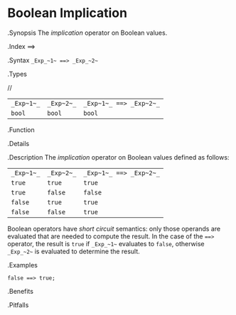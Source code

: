 # Boolean Implication

.Synopsis
The _implication_ operator on Boolean values.

.Index
==>

.Syntax
`_Exp_~1~ ==> _Exp_~2~`

.Types

//

|            |             |                          |
| --- | --- | --- |
| `_Exp~1~_` | `_Exp~2~_`  | `_Exp~1~_ ==> _Exp~2~_`  |
| `bool`       | `bool`         | `bool`  |


.Function

.Details

.Description
The _implication_ operator on Boolean values defined as follows:

|            |             |                          |
| --- | --- | --- |
| `_Exp~1~_` | `_Exp~2~_`  | `_Exp~1~_ ==> _Exp~2~_`  |
| `true`       | `true`         | `true`  |
| `true`       | `false`         | `false`  |
| `false`       | `true`         | `true`  |
| `false`       | `false`         | `true`  |


Boolean operators have _short circuit_ semantics:  only those operands are evaluated that are needed to compute the result. In the case of the `==>` operator, the result is `true` if `_Exp_~1~` evaluates to `false`, otherwise `_Exp_~2~` is evaluated to determine the result.

.Examples
```rascal-shell
false ==> true;
```


.Benefits

.Pitfalls

